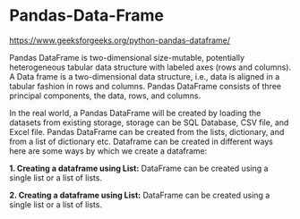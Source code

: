 # Pandas-Data-Frame
https://www.geeksforgeeks.org/python-pandas-dataframe/


Pandas DataFrame is two-dimensional size-mutable, potentially heterogeneous tabular data structure with labeled axes (rows and columns). A Data frame is a two-dimensional data structure, i.e., data is aligned in a tabular fashion in rows and columns. Pandas DataFrame consists of three principal components, the data, rows, and columns.


In the real world, a Pandas DataFrame will be created by loading the datasets from existing storage, storage can be SQL Database, CSV file, and Excel file. Pandas DataFrame can be created from the lists, dictionary, and from a list of dictionary etc. Dataframe can be created in different ways here are some ways by which we create a dataframe:


**1. Creating a dataframe using List:** DataFrame can be created using a single list or a list of lists.


**2. Creating a dataframe using List:** DataFrame can be created using a single list or a list of lists.

